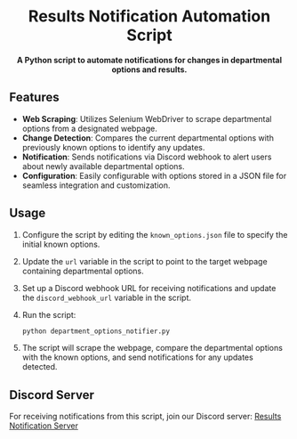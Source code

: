 <h1 align="center">Results Notification Automation Script</h1>

<p align="center">
  <strong>A Python script to automate notifications for changes in departmental options and results.</strong>
</p>

## Features

- **Web Scraping**: Utilizes Selenium WebDriver to scrape departmental options from a designated webpage.
- **Change Detection**: Compares the current departmental options with previously known options to identify any updates.
- **Notification**: Sends notifications via Discord webhook to alert users about newly available departmental options.
- **Configuration**: Easily configurable with options stored in a JSON file for seamless integration and customization.

## Usage

1. Configure the script by editing the `known_options.json` file to specify the initial known options.
2. Update the `url` variable in the script to point to the target webpage containing departmental options.
3. Set up a Discord webhook URL for receiving notifications and update the `discord_webhook_url` variable in the script.
4. Run the script:

   ```bash
   python department_options_notifier.py
   ```

5. The script will scrape the webpage, compare the departmental options with the known options, and send notifications for any updates detected.

## Discord Server

For receiving notifications from this script, join our Discord server: [Results Notification Server](https://discord.gg/cxPNyPe82C)


